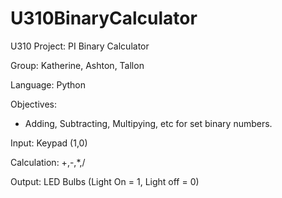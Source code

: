 # U310BinaryCalculator
U310 Project: PI Binary Calculator 

Group: Katherine, Ashton, Tallon

Language: Python

Objectives:
* Adding, Subtracting, Multipying, etc for set binary numbers.

Input: Keypad (1,0)

Calculation: +,-,*,/

Output: LED Bulbs (Light On = 1, Light off = 0)
